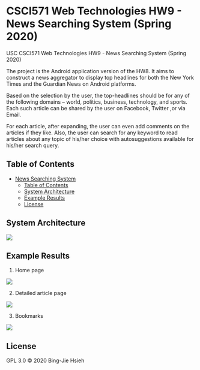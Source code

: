 # CSCI571 Web Technologies HW9 - News Searching System (Spring 2020)

USC CSCI571 Web Technologies HW9 - News Searching System (Spring 2020)

The project is the Android application version of the HW8. It aims to construct a news aggregator to display top headlines for both the New York Times and the Guardian News on Android platforms.

Based on the selection by the user, the top-headlines should be for any of the following domains – world, politics, business, technology, and sports. Each such article can be shared by the user on Facebook, Twitter ,or via Email.

For each article, after expanding, the user can even add comments on the articles if they like. Also, the user can search for any keyword to read articles about any topic of his/her choice with autosuggestions available for his/her search query.

## Table of Contents

- [News Searching System](#CSCI571-Web-Technologies-HW9---News-Searching-System-Spring-2020)
  - [Table of Contents](#table-of-contents)
  - [System Architecture](#system-architecture)
  - [Example Results](#example-results)
  - [License](#license)

## System Architecture

![](https://i.imgur.com/dF9CjmW.png)

## Example Results

1. Home page

![](https://i.imgur.com/3XorjBa.png)

2. Detailed article page

![](https://i.imgur.com/EPQhXIE.png)

3. Bookmarks

![](https://i.imgur.com/idvHRpr.png)

## License

GPL 3.0 © 2020 Bing-Jie Hsieh
